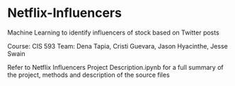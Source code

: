 # Netflix-Influencers
Machine Learning to identify influencers of stock based on Twitter posts

Course: CIS 593
Team: Dena Tapia, Cristi Guevara, Jason Hyacinthe, Jesse Swain

Refer to Netflix Influencers Project Description.ipynb for a full summary of the project, methods and description of the source files
